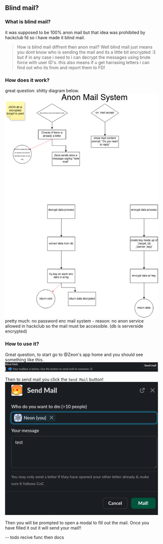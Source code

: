## Blind mail?
### What is blind mail?
it was supposed to be 100% anon mail but that idea was prohibited by hackclub fd so i have made it blind mail. 
> How is blind mail diffrent then anon mail?
Well blind mail just means you dont know who is sending the mail and its a little bit encrypted :3 but if in any case i need to i can decrypt the messages using brute force with user ID's.
this also means if u get harrasing letters i can find out who its from and report them to FD!

### How does it work?
great question: shitty diagram below.
![diagram](../assets/Zeon%20-%20anon%20dm.drawio.png)
pretty much: no password enc mail system - reason: no anon service allowed in hackclub so the mail must be accessible.
(db is serverside encrypted)

### How to use it?
Great question, to start go to @Zeon's app home and you should see something like this.
![app home](../assets/zeon-app-home-blindmail.png)

Then to send mail you click the `Send Mail` button!
![send mail](../assets/zeon-app-home-blindmail-sendmail.png)

Then you will be prompted to open a modal to fill out the mail.
Once you have filled it out it will send your mail!!


-- todo recive func then docs
